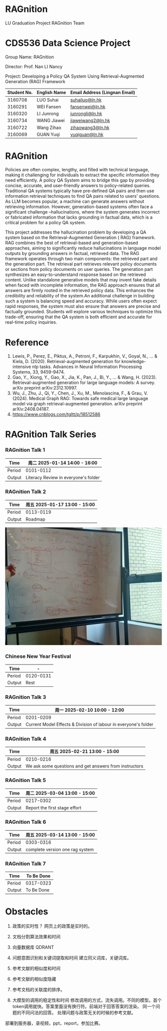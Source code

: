 # RAGnition

LU Graduation Project RAGnition Team

# CDS536 Data Science Project

Group Name:            RAGnition

Director:              Prof. Nan LI Nancy

Project:        Developing a Policy QA System Using Retrieval-Augmented Generation (RAG) Framework

| Student No. | English Name | Email Address (Lingnan Email) |
|-------------|--------------|-------------------------------|
| 3160708     | LUO Suhai    | suhailuo@ln.hk                |
| 3160291     | WEI Fansen   | fansenwei@ln.hk               |
| 3160320     | LI Junrong   | junrongli@ln.hk               |
| 3160734     | WANG Jiawei  | jiaweiwang2@ln.hk             |
| 3160722     | Wang Zihao   | zihaowang3@ln.hk              |
| 3160069     | GUAN Yuqi    | yuqiguan@ln.hk                |

# RAGnition

Policies are often complex, lengthy, and filled with technical language, making it challenging for individuals to
extract the specific information they need efficiently. A policy QA System aims to bridge this gap by providing concise,
accurate, and user-friendly answers to policy-related queries. Traditional QA systems typically have pre-defined QA
pairs and then use information retrieval techniques to find QA pairs related to users’ questions. As LLM becomes
popular, a machine can generate answers without retrieving information. However, generation-based systems often face a
significant challenge –hallucinations, where the system generates incorrect or fabricated information that lacks
grounding in factual data, which is a critical problem for a policy QA system.

This project addresses the hallucination problem by developing a QA system based on the Retrieval-Augmented Generation (
RAG) framework. RAG combines the best of retrieval-based and generation-based approaches, aiming to significantly reduce
hallucinations in language model outputs by grounding answers in factual, retrieved data. The RAG framework operates
through two main components: the retrieved part and the generation part. The retrieval part retrieves relevant policy
documents or sections from policy documents on user queries. The generation part synthesizes an easy-to-understand
response based on the retrieved content. Unlike standalone generative models that may invent fake details when faced
with incomplete information, the RAG approach ensures that all answers are firmly rooted in the retrieved policy data.
This enhances the credibility and reliability of the system.An additional challenge in building such a system is
balancing speed and accuracy. While users often expect rapid responses, the system must also ensure that answers are
precise and factually grounded. Students will explore various techniques to optimize this trade-off, ensuring that the
QA system is both efficient and accurate for real-time policy inquiries.

# Reference

1. Lewis, P., Perez, E., Piktus, A., Petroni, F., Karpukhin, V., Goyal, N., ... & Kiela, D. (2020). Retrieval-augmented
   generation for knowledge-intensive nlp tasks. Advances in Neural Information Processing Systems, 33, 9459-9474.
2. Gao, Y., Xiong, Y., Gao, X., Jia, K., Pan, J., Bi, Y., ... & Wang, H. (2023). Retrieval-augmented generation for
   large language models: A survey. arXiv preprint arXiv:2312.10997.
3. Wu, J., Zhu, J., Qi, Y., Chen, J., Xu, M., Menolascina, F., & Grau, V. (2024). Medical Graph RAG: Towards safe
   medical large language model via graph retrieval-augmented generation. arXiv preprint arXiv:2408.04187.
4. https://www.cnblogs.com/tgltt/p/18512586

# RAGnition Talk Series

### RAGnition Talk 1

| Time   | 周二 2025-01-14 14:00 - 16:00          |
|--------|--------------------------------------|
| Period | 0101-0112                            |
| Output | Literacy Review in everyone's folder |

### RAGnition Talk 2

| Time   | 周五 2025-01-17 13:00 - 15:00 |
|--------|-----------------------------|
| Period | 0113-0119                   |
| Output | Roadmap                     |

![solution](figuras/solution.jpg)

### Chinese New Year Festival

| Time   | -         |
|--------|-----------|
| Period | 0120-0131 |
| Output | Rest      |

### RAGnition Talk 3

| Time   | 周一 2025-02-10 10:00 - 12:00                                     |
|--------|-----------------------------------------------------------------|
| Period | 0201-0209                                                       |
| Output | Current Model Effects & Division of labour in everyone's folder |

### RAGnition Talk 4

| Time   | 周五 2025-02-21 13:00 - 15:00                            |
|--------|--------------------------------------------------------|
| Period | 0210-0216                                              |
| Output | We ask some questions and get answers from instructors |

### RAGnition Talk 5

| Time   | 周二 2025-03-04 13:00 - 15:00   |
|--------|-------------------------------|
| Period | 0217-0302                     |
| Output | Report the first stage effort |

### RAGnition Talk 6

| Time   | 周五 2025-03-14 13:00 - 15:00 |
|--------|------------|
| Period | 0303-0316  |
| Output | complete version one rag system |

### RAGnition Talk 7

| Time   | To Be Done |
|--------|------------|
| Period | 0317-0323  |
| Output | To Be Done |

# Obstacles

1. 政策的实时性？
网页上的政策是实时的。

2. 文档分割算法效果和时间
3. 向量数据库  QDRANT

4. 问题意图识别和关键词提取和时间
   建立同义词库，关键词库。

5. 参考文献的相似度和时间
6. 参考文献的相似度隐藏
7. 参考文档的关联度的排序。

8. 大模型的调用的稳定性和时间
   修改调用的方式，流失调用。不同的模型。首个token调用就快。答案里面没有换行符。前端对于回答答案的渲染。
   同一个问题的不同问法的回答。
   处理问题与政策无关的时候的参考文献。


部署到服务器，录视频，ppt，report，参加比赛。